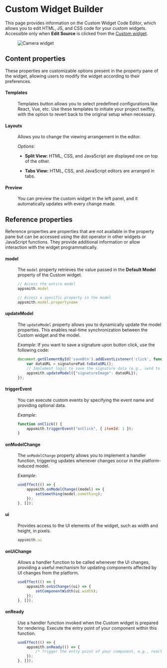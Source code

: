 # Custom Widget Builder

This page provides information on the Custom Widget Code Editor, which allows you to edit HTML, JS, and CSS code for your custom widgets. Accessible only when **Edit Source** is clicked from the [Custom widget](/reference/widgets/custom).


<figure>
  <img src="/img/Custom Widget Builder.png" style= {{width:"700px", height:"auto"}} alt="Camera widget"/>
  <figcaption align = "center"><i></i></figcaption>
</figure>


## Content properties

These properties are customizable options present in the property pane of the widget, allowing users to modify the widget according to their preferences.

#### Templates

<dd>

Templates button allows you to select predefined configurations like React, Vue, etc. Use these templates to initiate your project swiftly, with the option to revert back to the original setup when necessary.

</dd>

#### Layouts

<dd>

Allows you to change the viewing arrangement in the editor.


*Options:*

* **Split View:** HTML, CSS, and JavaScript are displayed one on top of the other.

* **Tabs View:** HTML, CSS, and JavaScript editors are arranged in tabs.


</dd>

#### Preview

<dd>

You can preview the custom widget in the left panel, and it automatically updates with every change made. 

</dd>



## Reference properties

Reference properties are properties that are not available in the property pane but can be accessed using the dot operator in other widgets or JavaScript functions. They provide additional information or allow interaction with the widget programmatically. 

#### model


<dd>

The `model` property retrieves the value passed in the **Default Model** property of the Custom widget.

```js
// Access the entire model
appsmith.model

// Access a specific property in the model
appsmith.model.propertyname
```
</dd>


#### updateModel

<dd>

The `updateModel` property allows you to dynamically update the model properties. This enables real-time synchronization between the Custom widget and the model.

*Example*: If you want to save a signature upon button click, use the following code:

```js
document.getElementById('saveBtn').addEventListener('click', function () {
    var dataURL = signaturePad.toDataURL();
    // Implement logic to save the signature data (e.g., send to server)
    appsmith.updateModel({"signatureImage": dataURL});
});

```
</dd>


#### triggerEvent

<dd>

You can execute custom events by specifying the event name and providing optional data.

*Example*: 

```js
function onClick() {
    appsmith.triggerEvent("onClick", { itemId: 1 });
}
```
</dd>

#### onModelChange

<dd>

The `onModelChange` property allows you to implement a handler function, triggering updates whenever changes occur in the platform-induced model.


*Example*: 

```js
useEffect(() => {
    appsmith.onModelChange((model) => {
        setSomething(model.something);
    });
}, []);
```
</dd>


#### ui

<dd>

Provides access to the UI elements of the widget, such as width and height, in pixels.


```js
appsmith.ui
```

</dd>


#### onUiChange

<dd>

Allows a handler function to be called whenever the UI changes, providing a useful mechanism for updating components affected by UI changes from the platform.


```js
useEffect(() => {
    appsmith.onUiChange((ui) => {
        setComponentWidth(ui.width);
    });
}, []);
```

</dd>

#### onReady

<dd>

Use a handler function invoked when the Custom widget is prepared for rendering. Execute the entry point of your component within this function.



```js
useEffect(() => {
    appsmith.onReady(() => {
        /* Trigger the entry point of your component, e.g., reactDom.render(<App />, document.getElementById("root")); */
    });
}, []);
```

</dd>